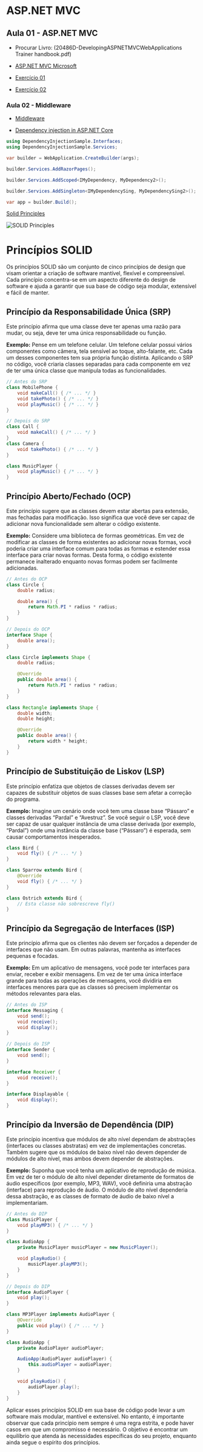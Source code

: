 # ASP.NET MVC

## Aula 01 - ASP.NET MVC


- Procurar Livro: (20486D-DevelopingASPNETMVCWebApplications Trainer handbook.pdf)

- [ASP.NET MVC Microsoft](https://github.com/MicrosoftLearning/20486D-DevelopingASPNETMVCWebApplications)

- [Exercício 01](https://github.com/MicrosoftLearning/20486D-DevelopingASPNETMVCWebApplications/blob/master/Instructions/20486D_MOD01_LAK.md)

- [Exercício 02](https://github.com/MicrosoftLearning/20486D-DevelopingASPNETMVCWebApplications/blob/master/Instructions/20486D_MOD02_LAK.md)



### Aula 02 - Middleware

- [Middleware](https://docs.microsoft.com/en-us/aspnet/core/fundamentals/middleware/?view=aspnetcore-8.0)


- [Dependency injection in ASP.NET Core](https://learn.microsoft.com/en-us/aspnet/core/fundamentals/dependency-injection?view=aspnetcore-8.0)

```csharp	
using DependencyInjectionSample.Interfaces;
using DependencyInjectionSample.Services;

var builder = WebApplication.CreateBuilder(args);

builder.Services.AddRazorPages();

builder.Services.AddScoped<IMyDependency, MyDependency2>();

builder.Services.AddSingleton<IMyDependencySing, MyDependencySing2>();

var app = builder.Build();
```

[Solid Principles](https://blog.stackademic.com/solid-principles-explained-with-real-time-examples-e39d1c167ba5)

![SOLID Principles](image.png)

# Princípios SOLID

Os princípios SOLID são um conjunto de cinco princípios de design que visam orientar a criação de software mantível, flexível e compreensível. Cada princípio concentra-se em um aspecto diferente do design de software e ajuda a garantir que sua base de código seja modular, extensível e fácil de manter.

## Princípio da Responsabilidade Única (SRP)

Este princípio afirma que uma classe deve ter apenas uma razão para mudar, ou seja, deve ter uma única responsabilidade ou função.

**Exemplo:** Pense em um telefone celular. Um telefone celular possui vários componentes como câmera, tela sensível ao toque, alto-falante, etc. Cada um desses componentes tem sua própria função distinta. Aplicando o SRP no código, você criaria classes separadas para cada componente em vez de ter uma única classe que manipula todas as funcionalidades.

```java
// Antes do SRP
class MobilePhone {
    void makeCall() { /* ... */ }
    void takePhoto() { /* ... */ }
    void playMusic() { /* ... */ }
}

// Depois do SRP
class Call {
    void makeCall() { /* ... */ }
}
class Camera {
    void takePhoto() { /* ... */ }
}

class MusicPlayer {
    void playMusic() { /* ... */ }
}
```

## Princípio Aberto/Fechado (OCP)

Este princípio sugere que as classes devem estar abertas para extensão, mas fechadas para modificação. Isso significa que você deve ser capaz de adicionar nova funcionalidade sem alterar o código existente.

**Exemplo:** Considere uma biblioteca de formas geométricas. Em vez de modificar as classes de forma existentes ao adicionar novas formas, você poderia criar uma interface comum para todas as formas e estender essa interface para criar novas formas. Desta forma, o código existente permanece inalterado enquanto novas formas podem ser facilmente adicionadas.

```java
// Antes do OCP
class Circle {
    double radius;

    double area() {
        return Math.PI * radius * radius;
    }
}

// Depois do OCP
interface Shape {
    double area();
}

class Circle implements Shape {
    double radius;

    @Override
    public double area() {
        return Math.PI * radius * radius;
    }
}

class Rectangle implements Shape {
    double width;
    double height;

    @Override
    public double area() {
        return width * height;
    }
}
```

## Princípio de Substituição de Liskov (LSP)

Este princípio enfatiza que objetos de classes derivadas devem ser capazes de substituir objetos de suas classes base sem afetar a correção do programa.

**Exemplo:** Imagine um cenário onde você tem uma classe base “Pássaro” e classes derivadas “Pardal” e “Avestruz”. Se você seguir o LSP, você deve ser capaz de usar qualquer instância de uma classe derivada (por exemplo, “Pardal”) onde uma instância da classe base (“Pássaro”) é esperada, sem causar comportamentos inesperados.

```java
class Bird {
    void fly() { /* ... */ }
}

class Sparrow extends Bird {
    @Override
    void fly() { /* ... */ }
}

class Ostrich extends Bird {
    // Esta classe não sobrescreve fly()
}
```

## Princípio da Segregação de Interfaces (ISP)

Este princípio afirma que os clientes não devem ser forçados a depender de interfaces que não usam. Em outras palavras, mantenha as interfaces pequenas e focadas.

**Exemplo:** Em um aplicativo de mensagens, você pode ter interfaces para enviar, receber e exibir mensagens. Em vez de ter uma única interface grande para todas as operações de mensagens, você dividiria em interfaces menores para que as classes só precisem implementar os métodos relevantes para elas.

```java
// Antes do ISP
interface Messaging {
    void send();
    void receive();
    void display();
}

// Depois do ISP
interface Sender {
    void send();
}

interface Receiver {
    void receive();
}

interface Displayable {
    void display();
}
```

## Princípio da Inversão de Dependência (DIP)

Este princípio incentiva que módulos de alto nível dependam de abstrações (interfaces ou classes abstratas) em vez de implementações concretas. Também sugere que os módulos de baixo nível não devem depender de módulos de alto nível, mas ambos devem depender de abstrações.

**Exemplo:** Suponha que você tenha um aplicativo de reprodução de música. Em vez de ter o módulo de alto nível depender diretamente de formatos de áudio específicos (por exemplo, MP3, WAV), você definiria uma abstração (interface) para reprodução de áudio. O módulo de alto nível dependeria dessa abstração, e as classes de formato de áudio de baixo nível a implementariam.

```java
// Antes do DIP
class MusicPlayer {
    void playMP3() { /* ... */ }
}

class AudioApp {
    private MusicPlayer musicPlayer = new MusicPlayer();

    void playAudio() {
        musicPlayer.playMP3();
    }
}

// Depois do DIP
interface AudioPlayer {
    void play();
}

class MP3Player implements AudioPlayer {
    @Override
    public void play() { /* ... */ }
}

class AudioApp {
    private AudioPlayer audioPlayer;

    AudioApp(AudioPlayer audioPlayer) {
        this.audioPlayer = audioPlayer;
    }

    void playAudio() {
        audioPlayer.play();
    }
}
```

Aplicar esses princípios SOLID em sua base de código pode levar a um software mais modular, mantível e extensível. No entanto, é importante observar que cada princípio nem sempre é uma regra estrita, e pode haver casos em que um compromisso é necessário. O objetivo é encontrar um equilíbrio que atenda às necessidades específicas do seu projeto, enquanto ainda segue o espírito dos princípios.